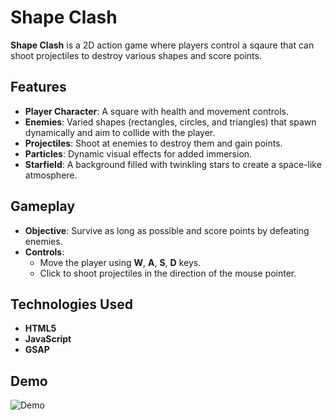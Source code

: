 # Shape Clash

**Shape Clash** is a 2D action game where players control a sqaure that can shoot projectiles to destroy various shapes and score points.

## Features

- **Player Character**: A square with health and movement controls.
- **Enemies**: Varied shapes (rectangles, circles, and triangles) that spawn dynamically and aim to collide with the player.
- **Projectiles**: Shoot at enemies to destroy them and gain points.
- **Particles**: Dynamic visual effects for added immersion.
- **Starfield**: A background filled with twinkling stars to create a space-like atmosphere.

## Gameplay

- **Objective**: Survive as long as possible and score points by defeating enemies.
- **Controls**:
  - Move the player using **W**, **A**, **S**, **D** keys.
  - Click to shoot projectiles in the direction of the mouse pointer.

## Technologies Used

- **HTML5**
- **JavaScript**
- **GSAP**

## Demo

![Demo](https://cloud-kvzq5brg4-hack-club-bot.vercel.app/0screenshot_2024-11-21_at_23.07.19.jpeg)
